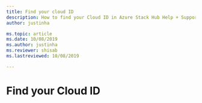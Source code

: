 ```yaml
---
title: Find your cloud ID  
description: How to find your Cloud ID in Azure Stack Hub Help + Support.
author: justinha

ms.topic: article
ms.date: 10/08/2019
ms.author: justinha
ms.reviewer: shisab
ms.lastreviewed: 10/08/2019

---
```

# Find your Cloud ID
